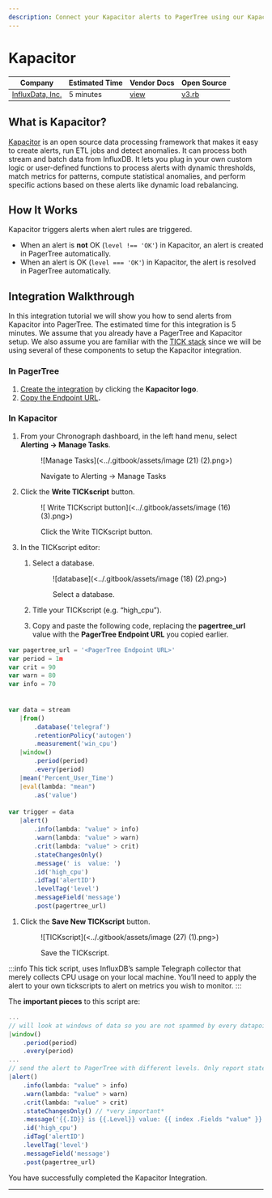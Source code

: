 ```yaml
---
description: Connect your Kapacitor alerts to PagerTree using our Kapacitor Integration.
---
```


# Kapacitor

| Company                                         | Estimated Time | Vendor Docs                                                                | Open Source                                                                                                                  |
| ----------------------------------------------- | -------------- | -------------------------------------------------------------------------- | ---------------------------------------------------------------------------------------------------------------------------- |
| [InfluxData, Inc.](https://www.influxdata.com/) | 5 minutes      | [view](https://docs.influxdata.com/kapacitor/v1.5/nodes/http\_post\_node/) | [v3.rb](https://github.com/PagerTree/pager\_tree-integrations/blob/main/app/models/pager\_tree/integrations/kapacitor/v3.rb) |

## What is Kapacitor?

[Kapacitor](https://www.influxdata.com/) is an open source data processing framework that makes it easy to create alerts, run ETL jobs and detect anomalies. It can process both stream and batch data from InfluxDB. It lets you plug in your own custom logic or user-defined functions to process alerts with dynamic thresholds, match metrics for patterns, compute statistical anomalies, and perform specific actions based on these alerts like dynamic load rebalancing.

## **How It Works**

Kapacitor triggers alerts when alert rules are triggered.

* When an alert is **not** OK (`level !== 'OK'`) in Kapacitor, an alert is created in PagerTree automatically.
* When an alert is OK (`level === 'OK'`) in Kapacitor, the alert is resolved in PagerTree automatically.

## Integration Walkthrough

In this integration tutorial we will show you how to send alerts from Kapacitor into PagerTree. The estimated time for this integration is 5 minutes. We assume that you already have a PagerTree and Kapacitor setup. We also assume you are familiar with the [TICK stack](https://www.influxdata.com/time-series-platform/) since we will be using several of these components to setup the Kapacitor integration.

### In PagerTree

1. [Create the integration](introduction.md#create-an-integration) by clicking the **Kapacitor logo**.
2. [Copy the Endpoint URL](introduction.md#copy-the-endpoint-url)**.**

### **In Kapacitor**

1.  From your Chronograph dashboard, in the left hand menu, select **Alerting -> Manage Tasks**.&#x20;

    <figure>![Manage Tasks](<../.gitbook/assets/image (21) (2).png>)<figcaption><p>Navigate to Alerting -> Manage Tasks</p></figcaption></figure>
2.  Click the **Write TICKscript** button.&#x20;

    <figure>![ Write TICKscript button](<../.gitbook/assets/image (16) (3).png>)<figcaption><p>Click the Write TICKscript button.</p></figcaption></figure>
3. In the TICKscript editor:
   1.  Select a database.&#x20;

       <figure>![database](<../.gitbook/assets/image (18) (2).png>)<figcaption><p>Select a database.</p></figcaption></figure>
   2. Title your TICKscript (e.g. “high\_cpu”).
   3. Copy and paste the following code, replacing the **pagertree\_url** value with the **PagerTree Endpoint URL** you copied earlier.

```javascript title="cpu_alert.tick.js" showLineNumbers
var pagertree_url = '<PagerTree Endpoint URL>'
var period = 1m
var crit = 90
var warn = 80
var info = 70


var data = stream
   |from()
       .database('telegraf')
       .retentionPolicy('autogen')
       .measurement('win_cpu')
   |window()
       .period(period)
       .every(period)
   |mean('Percent_User_Time')
   |eval(lambda: "mean")
       .as('value')

var trigger = data
   |alert()
       .info(lambda: "value" > info)
       .warn(lambda: "value" > warn)
       .crit(lambda: "value" > crit)
       .stateChangesOnly()
       .message(' is  value: ')
       .id('high_cpu')
       .idTag('alertID')
       .levelTag('level')
       .messageField('message')
       .post(pagertree_url)
```

1.  Click the **Save New TICKscript** button.&#x20;

    <figure>![TICKscript](<../.gitbook/assets/image (27) (1).png>)<figcaption><p>Save the TICKscript.</p></figcaption></figure>

:::info
This tick script, uses InfluxDB’s sample Telegraph collector that merely collects CPU usage on your local machine. You’ll need to apply the alert to your own tickscripts to alert on metrics you wish to monitor.&#x20;
:::

The **important pieces** to this script are:

```javascript title="cpu_alert.important.tick.js" showLineNumbers
...
// will look at windows of data so you are not spammed by every datapoint
|window()
    .period(period)
    .every(period)
...
// send the alert to PagerTree with different levels. Only report state changes.
|alert()
    .info(lambda: "value" > info)
    .warn(lambda: "value" > warn)
    .crit(lambda: "value" > crit)
    .stateChangesOnly() // *very important*
    .message('{{.ID}} is {{.Level}} value: {{ index .Fields "value" }}')
    .id('high_cpu')
    .idTag('alertID')
    .levelTag('level')
    .messageField('message')
    .post(pagertree_url)
```

You have successfully completed the Kapacitor Integration.

***
